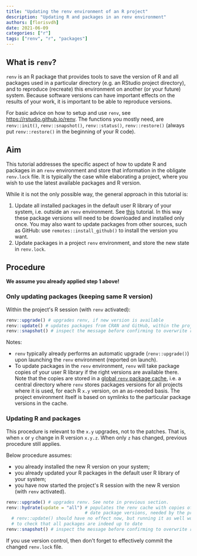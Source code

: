 ```yaml
---
title: "Updating the renv environment of an R project"
description: "Updating R and packages in an renv environment"
authors: [florisvdh]
date: 2021-06-09
categories: ["r"]
tags: ["renv", "r", "packages"]
---
```


## What is `renv`?

`renv` is an R package that provides tools to save the version of R and all packages used in a particular directory (e.g. an RStudio project directory), and to reproduce (recreate) this environment on another (or your future) system.
Because software versions can have important effects on the results of your work, it is important to be able to reproduce versions.

For basic advice on how to setup and use `renv`, see <https://rstudio.github.io/renv>.
The functions you mostly need, are `renv::init()`, `renv::snapshot()`, `renv::status()`, `renv::restore()` (always put `renv::restore()` in the beginning of your R code).

## Aim

This tutorial addresses the specific aspect of how to update R and packages in an `renv` environment and store that information in the obligate `renv.lock` file.
It is typically the case while elaborating a project, where you wish to use the latest available packages and R version.

While it is not the only possible way, the general approach in this tutorial is:

1. Update all installed packages in the default user R library of your system, i.e. outside an `renv` environment.
See [this](../../installation/user/user_install_r) tutorial.
In this way these package versions will need to be downloaded and installed only once.
You may also want to update packages from other sources, such as GitHub: use `remotes::install_github()` to install the version you want.
1. Update packages in a project `renv` environment, and store the new state in `renv.lock`.

## Procedure

**We assume you already applied step 1 above!**

### Only updating packages (keeping same R version)

Within the project's R session (with `renv` activated):

```r
renv::upgrade() # upgrades renv, if new version is available
renv::update() # updates packages from CRAN and GitHub, within the project
renv::snapshot() # inspect the message before confirming to overwrite renv.lock
```

Notes:

- `renv` typically already performs an automatic upgrade (`renv::upgrade()`) upon launching the `renv` environment (reported on launch).
- To update packages in the `renv` environment, `renv` will take package copies of your user R library if the right versions are available there.
Note that the copies are stored in a [global `renv` package cache](https://rstudio.github.io/renv/articles/renv.html#cache-1), i.e. a central directory where `renv` stores packages versions for all projects where it is used, for each R `x.y` version, on an as-needed basis.
The project environment itself is based on symlinks to the particular package versions in the cache.

### Updating R and packages

This procedure is relevant to the `x.y` upgrades, not to the patches.
That is, when `x` or `y` change in R version `x.y.z`.
When only `z` has changed, previous procedure still applies. 

Below procedure assumes:

- you already installed the new R version on your system;
- you already updated your R packages in the default user R library of your system;
- you have now started the project's R session with the new R version (with `renv` activated).

```r
renv::upgrade() # upgrades renv. See note in previous section.
renv::hydrate(update = "all") # populates the renv cache with copies of up to 
                              # date package versions, needed by the project
  # renv::update() should have no effect now, but running it as well won't harm 
  # to check that all packages are indeed up to date
renv::snapshot() # inspect the message before confirming to overwrite renv.lock
```

If you use version control, then don't forget to effectively commit the changed `renv.lock` file.

